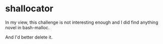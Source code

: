# shallocator

In my view, this challenge is not interesting enough and I did find anything novel in bash-malloc. 

And I'd better delete it.

